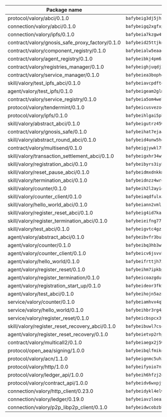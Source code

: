 | Package name                                                  | Package hash                                                  |
| ------------------------------------------------------------- | ------------------------------------------------------------- |
| protocol/valory/abci/0.1.0                                    | `bafybeig3dj5jhsowlvg3t73kgobf6xn4nka7rkttakdb2gwsg5bp7rt7q4` |
| connection/valory/abci/0.1.0                                  | `bafybeigq2xgfxp4ugwmw4oegtluxrduccu4c7br5zhwlpvjkzidxxs6nzm` |
| connection/valory/ipfs/0.1.0                                  | `bafybeia7kzgw4tmkl6k2vjbnss4egvhcf4fmt7cnmpjjjbjogz2bu2j3fu` |
| contract/valory/gnosis_safe_proxy_factory/0.1.0               | `bafybeid25ttjkg2syejwrwsb4f23ltpfvliizqjfnymjv25ian7wbqnvla` |
| contract/valory/component_registry/0.1.0                      | `bafybeialw5eaa4v54s7i3sjsuy6d5k624quhxhziqntwq5hnz4g646sb7m` |
| contract/valory/agent_registry/0.1.0                          | `bafybeibkj4pm6ziqh2fl3xfsjiou4ibnxlipmvmqhgvc7xwpnaddbtxzli` |
| contract/valory/registries_manager/0.1.0                      | `bafybeighjuqdj2oq6tqckf7j3mqtighe7lpaahh7qt3sqxtbtjlur4tmj4` |
| contract/valory/service_manager/0.1.0                         | `bafybeiea3bophgb6ikqvpd7lzyluthlhoazbbrknvfncu4j7wbubfsrjeu` |
| skill/valory/test_ipfs_abci/0.1.0                             | `bafybeiavcpdfteh75ujejvrbcxi3gci6dvkx4jyywqvvpylo253sje6wsq` |
| agent/valory/test_ipfs/0.1.0                                  | `bafybeigeam2glmuz5rlbuer2sfuz4vh43rcj6vllryudqil6uh6pvvpvmm` |
| contract/valory/service_registry/0.1.0                        | `bafybeia5om4we7rsl7fm6z6s6yp37gkwvzbhjc325rdv3h2ryn3bp5t3ka` |
| protocol/valory/tendermint/0.1.0                              | `bafybeicusvezoqlmyt6iqomcbwaz3xkhk2qf3d56q5zprmj3xdxfy64k54` |
| protocol/valory/ipfs/0.1.0                                    | `bafybeihlgai5pbmkb6mjhvgy4gkql5uvpwvxbpdowczgz4ovxat6vajrq4` |
| skill/valory/abstract_abci/0.1.0                              | `bafybeigutrz45w3mlyf7vpappygf4ri3oxkevcw7v2aex3afsrincirtjm` |
| contract/valory/gnosis_safe/0.1.0                             | `bafybeihat7ejaat5xbvmrw32vnosgbm4qdfieczr366ilo6344io6ugali` |
| skill/valory/abstract_round_abci/0.1.0                        | `bafybeid4unw5hg6wx3g2slrvvqk7hfqlhpxcdfacuiprfb45o7t3bguyra` |
| contract/valory/multisend/0.1.0                               | `bafybeigjywkl7hydjsrkogob3xebj2ifhqwmfhhxoeyrndzhhxi5u6amey` |
| skill/valory/transaction_settlement_abci/0.1.0                | `bafybeigxhr34wy2aet4dvget7hvpiufvgd4n3uciidk6b4jfxudlknqdxq` |
| skill/valory/registration_abci/0.1.0                          | `bafybeibyrs3iyboskch2hkidjmrcc5vqzqrczw5bsc5xcffah4itd6zuye` |
| skill/valory/reset_pause_abci/0.1.0                           | `bafybeidmxdnkkm2w437voydr5zuwa7w3wk67qbem22cjlwlibaqcuc3dyi` |
| skill/valory/termination_abci/0.1.0                           | `bafybeidnzz4wroasd6jotszgvx4pxb4mvdfy5xgoafloh2ant7cjyteidm` |
| skill/valory/counter/0.1.0                                    | `bafybeih2l2ayidvy7yl7ixbtznvgxvlsmxjfvf6skzpr7dhnhknj5utn74` |
| skill/valory/counter_client/0.1.0                             | `bafybeiaqdfulxamdshw7fykfkqvkpvjb5bnmhv7ffrjiwdi4ktiulklx6q` |
| skill/valory/hello_world_abci/0.1.0                           | `bafybeiann2vmlsv3hwbvul27edg3f3xoxbqurvrbmaefaq4ryyyen7ejom` |
| skill/valory/register_reset_abci/0.1.0                        | `bafybeig4id7kastnu5ibuyg673j7lh7rh2n4db5gtimccjfkwm5kstd6cu` |
| skill/valory/register_termination_abci/0.1.0                  | `bafybeieifng77sxs7japawigne7ythziuzhbfov57uovmipweinpcenoeu` |
| skill/valory/test_abci/0.1.0                                  | `bafybeigvtc4gziptnl54a2oc3g7duifh62jgng2y5ep5pffinqy4hz42g4` |
| agent/valory/abstract_abci/0.1.0                              | `bafybeibvfr3bulbmtbpqnsz36js46q42gpb5ca7h4plmbfxavhw7e3r3ma` |
| agent/valory/counter/0.1.0                                    | `bafybeibq3hb3wfpd24qdtt3lhhj5qckrix27fr252fkeczj4xoj2lqpj2u` |
| agent/valory/counter_client/0.1.0                             | `bafybeicv6jsvvhvtzizko7eewukcfkg3is5dzn47l5ylgvdo4dzjof5inu` |
| agent/valory/hello_world/0.1.0                                | `bafybeifrttjh7xh5ue3dnc4owcmdj3quy5khxumusy3d3l2llmrdssvnbu` |
| agent/valory/register_reset/0.1.0                             | `bafybeihm7ipkbp5jkgue72htq7wxpz2aeoin6aetgb2l2325cymkhmlr74` |
| agent/valory/register_termination/0.1.0                       | `bafybeicoazgdukswl7e7wpzacoiz2q5z4tfhrcxgxhz5rtmd6qhp5abzn4` |
| agent/valory/registration_start_up/0.1.0                      | `bafybeideor3fkvabjggmdtjohgdrwt6je3wh6ltsrpj5mgqfdjixuujosu` |
| agent/valory/test_abci/0.1.0                                  | `bafybeihojn5aznw7ehx4w7lymojxrqf3a7sy2k3uncm2bpqaam4hwwz7la` |
| service/valory/counter/0.1.0                                  | `bafybeiamhvx4q72rfkppyxny6umspor3hf6fltikeotx2him6s2reyzo5m` |
| service/valory/hello_world/0.1.0                              | `bafybeihbr3rg4plbmmyqfcqt33ll5bvu4tnnu5o5njocy33hlh7gtcz4uq` |
| service/valory/register_reset/0.1.0                           | `bafybeicbspcx3t4vkqdc5cecztlypyx4zjv24kkf6wwheav3h6vdoq2rim` |
| skill/valory/register_reset_recovery_abci/0.1.0               | `bafybeibuwl7csopbnhz6tplm6pvj7cp25p7wq7akym4aljcj65zrpnl4di` |
| agent/valory/register_reset_recovery/0.1.0                    | `bafybeietvp2rhp7kk5km7vko44amegwjn2cgo5a72e2fcukzdobztzwof4` |
| contract/valory/multicall2/0.1.0                              | `bafybeiaegx2j5w6le2fhvzmx7stzujuezqfvicvnyqebtipivkek2cgh7m` |
| protocol/open_aea/signing/1.0.0                               | `bafybeibqlfmikg5hk4phzak6gqzhpkt6akckx7xppbp53mvwt6r73h7tk4` |
| protocol/valory/acn/1.1.0                                     | `bafybeignmc5uh3vgpuckljcj2tgg7hdqyytkm6m5b6v6mxtazdcvubibva` |
| protocol/valory/http/1.0.0                                    | `bafybeifyoio7nlh5zzyn5yz7krkou56l22to3cwg7gw5v5o3vxwklibhty` |
| protocol/valory/ledger_api/1.0.0                              | `bafybeih6hfzj2obw5oajnt6ng6355edgvi5ngoaub44vpuszqoplfvyaom` |
| protocol/valory/contract_api/1.0.0                            | `bafybeidv6wxpjyb2sdyibnmmum45et4zcla6tl63bnol6ztyoqvpl4spmy` |
| connection/valory/http_client/0.23.0                          | `bafybeidykl4elwbcjkqn32wt5h4h7tlpeqovrcq3c5bcplt6nhpznhgczi` |
| connection/valory/ledger/0.19.0                               | `bafybeiavzloea5rtoxfdqjuexkqzpgbq73n4sl6af2vwa4bv2wd22qigyi` |
| connection/valory/p2p_libp2p_client/0.1.0                     | `bafybeidwcobzb7ut3efegoedad7jfckvt2n6prcmd4g7xnkm6hp6aafrva` |
